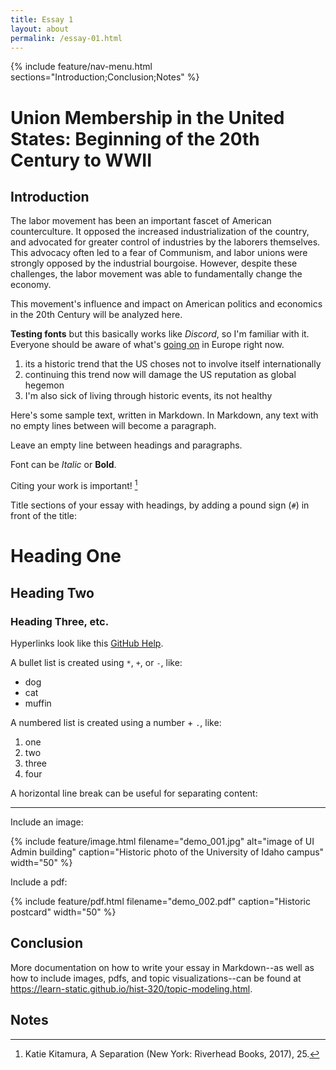 ```yaml
---
title: Essay 1
layout: about
permalink: /essay-01.html
---
```


{% include feature/nav-menu.html sections="Introduction;Conclusion;Notes" %}

# Union Membership in the United States: Beginning of the 20th Century to WWII

## Introduction

The labor movement has been an important fascet of American counterculture. It opposed the increased industrialization of the country, and advocated for greater control of industries by the laborers themselves.
This advocacy often led to a fear of Communism, and labor unions were strongly opposed by the industrial bourgoise. However, despite these challenges, the labor movement was able to fundamentally change the economy.

This movement's influence and impact on American politics and economics in the 20th Century will be analyzed here.


**Testing fonts** but this basically works like *Discord*, so I'm familiar with it.
Everyone should be aware of what's [going on](https://liveuamap.com/) in Europe right now.
1. its a historic trend that the US choses not to involve itself internationally
2. continuing this trend now will damage the US reputation as global hegemon
3. I'm also sick of living through historic events, its not healthy


Here's some sample text, written in Markdown.
In Markdown, any text with no empty lines between will become a paragraph.

Leave an empty line between headings and paragraphs.

Font can be *Italic* or **Bold**.

Citing your work is important! [^1]

Title sections of your essay with headings, by adding a pound sign (`#`) in front of the title:

# Heading One

## Heading Two

### Heading Three, etc.

Hyperlinks look like this [GitHub Help](https://help.github.com/).

A bullet list is created using `*`, `+`, or `-`, like:

- dog
- cat
- muffin

A numbered list is created using a number + `.`, like:

1. one
2. two
6. three
2. four

A horizontal line break can be useful for separating content:

----

Include an image:

{% include feature/image.html filename="demo_001.jpg" alt="image of UI Admin building" caption="Historic photo of the University of Idaho campus" width="50" %}

Include a pdf:

{% include feature/pdf.html filename="demo_002.pdf" caption="Historic postcard" width="50" %}

## Conclusion

More documentation on how to write your essay in Markdown--as well as how to include images, pdfs, and topic visualizations--can be found at <https://learn-static.github.io/hist-320/topic-modeling.html>.

## Notes

[^1]: Katie Kitamura, A Separation (New York: Riverhead Books, 2017), 25.
